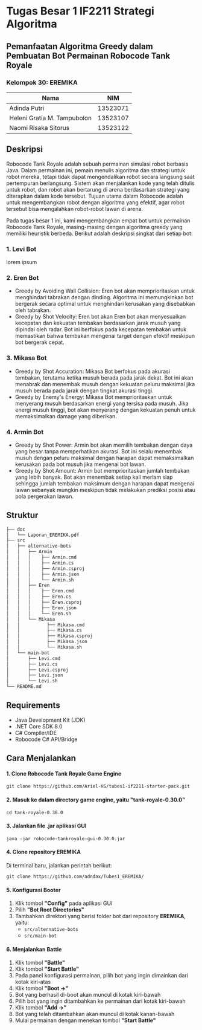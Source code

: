 # Tugas Besar 1 IF2211 Strategi Algoritma
## Pemanfaatan Algoritma Greedy dalam Pembuatan Bot Permainan Robocode Tank Royale

### Kelompok 30: EREMIKA
| Nama | NIM |
|------|-----|
| Adinda Putri | 13523071 |
| Heleni Gratia M. Tampubolon	| 13523107 |
| Naomi Risaka Sitorus | 13523122 |

## Deskripsi
Robocode Tank Royale adalah sebuah permainan simulasi robot berbasis Java. Dalam permainan ini, pemain menulis algoritma dan strategi untuk robot mereka, tetapi tidak dapat mengendalikan robot secara langsung saat pertempuran berlangsung. Sistem akan menjalankan kode yang telah ditulis untuk robot, dan robot akan bertarung di arena berdasarkan strategi yang diterapkan dalam kode tersebut. Tujuan utama dalam Robocode adalah untuk mengembangkan robot dengan algoritma yang efektif, agar robot tersebut bisa mengalahkan robot-robot lawan di arena.

Pada tugas besar 1 ini, kami mengembangkan empat bot untuk permainan Robocode Tank Royale, masing-masing dengan algoritma greedy yang memiliki heuristik berbeda. Berikut adalah deskripsi singkat dari setiap bot:

### 1. Levi Bot

lorem ipsum

### 2. Eren Bot
- Greedy by Avoiding Wall Collision: Eren bot akan memprioritaskan untuk menghindari tabrakan dengan dinding. Algoritma ini memungkinkan bot bergerak secara optimal untuk menghindari kerusakan yang disebabkan oleh tabrakan.
- Greedy by Shot Velocity: Eren bot akan Eren bot akan menyesuaikan kecepatan dan kekuatan tembakan berdasarkan jarak musuh yang dipindai oleh radar. Bot ini berfokus pada kecepatan tembakan untuk memastikan bahwa tembakan mengenai target dengan efektif meskipun bot bergerak cepat.

### 3. Mikasa Bot
- Greedy by Shot Accuration: Mikasa Bot berfokus pada akurasi tembakan, terutama ketika musuh berada pada jarak dekat. Bot ini akan menabrak dan menembak musuh dengan kekuatan peluru maksimal jika musuh berada pada jarak dengan tingkat akurasi tinggi.
- Greedy by Enemy's Energy: Mikasa Bot memprioritaskan untuk menyerang musuh berdasarkan energi yang tersisa pada musuh. Jika energi musuh tinggi, bot akan menyerang dengan kekuatan penuh untuk memaksimalkan damage yang diberikan.

### 4. Armin Bot
- Greedy by Shot Power: Armin bot akan memilih tembakan dengan daya yang besar tanpa memperhatikan akurasi. Bot ini selalu menembak musuh dengan peluru maksimal dengan harapan dapat memaksimalkan kerusakan pada bot musuh jika mengenai bot lawan.
- Greedy by Shot Amount: Armin bot memprioritaskan jumlah tembakan yang lebih banyak. Bot akan menembak setiap kali meriam siap sehingga jumlah tembakan maksimum dengan harapan dapat mengenai lawan sebanyak mungkin meskipun tidak melakukan prediksi posisi atau pola pergerakan lawan.

## Struktur
```bash
├── doc
│   └── Laporan_EREMIKA.pdf
├── src
│   ├── alternative-bots
│   │   ├── Armin
│   │   │    ├── Armin.cmd
│   │   │    ├── Armin.cs
│   │   │    ├── Armin.csproj
│   │   │    ├── Armin.json
│   │   │    └── Armin.sh
│   │   ├── Eren
│   │   │    ├── Eren.cmd
│   │   │    ├── Eren.cs
│   │   │    ├── Eren.csproj
│   │   │    ├── Eren.json
│   │   │    └── Eren.sh
│   │   └── Mikasa
│   │          ├── Mikasa.cmd
│   │          ├── Mikasa.cs
│   │          ├── Mikasa.csproj
│   │          ├── Mikasa.json
│   │          └── Mikasa.sh
│   └── main-bot
│       ├── Levi.cmd
│       ├── Levi.cs
│       ├── Levi.csproj
│       ├── Levi.json
│       └── Levi.sh
└── README.md
```

## Requirements
- Java Development Kit (JDK)
- .NET Core SDK 8.0
- C# Compiler/IDE
- Robocode C# API/Bridge
   
## Cara Menjalankan
#### 1. Clone Robocode Tank Royale Game Engine
```
git clone https://github.com/Ariel-HS/tubes1-if2211-starter-pack.git
```

#### 2. Masuk ke dalam directory game engine, yaitu "tank-royale-0.30.0"
```
cd tank-royale-0.30.0
```

#### 3. Jalankan file .jar aplikasi GUI
```
java -jar robocode-tankroyale-gui-0.30.0.jar
```

#### 4. Clone repository EREMIKA
Di terminal baru, jalankan perintah berikut:
```
git clone https://github.com/adndax/Tubes1_EREMIKA/
```
#### 5. Konfigurasi Booter
1. Klik tombol **"Config"** pada aplikasi GUI
2. Pilih **"Bot Root Directories"**
3. Tambahkan direktori yang berisi folder bot dari repository **EREMIKA**, yaitu:
   - `src/alternative-bots`
   - `src/main-bot`

#### 6. Menjalankan Battle
1. Klik tombol **"Battle"**
2. Klik tombol **"Start Battle"**
3. Pada panel konfigurasi permainan, pilih bot yang ingin dimainkan dari kotak kiri-atas
4. Klik tombol **"Boot →"**
5. Bot yang berhasil di-boot akan muncul di kotak kiri-bawah
6. Pilih bot yang ingin ditambahkan ke permainan dari kotak kiri-bawah
7. Klik tombol **"Add →"**
8. Bot yang telah ditambahkan akan muncul di kotak kanan-bawah
9. Mulai permainan dengan menekan tombol **"Start Battle"**



